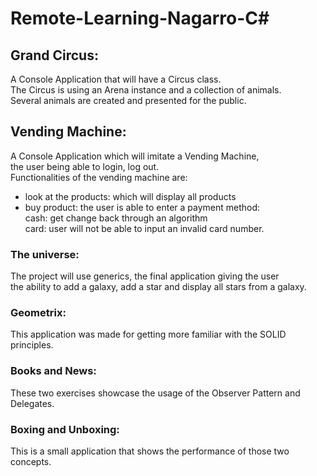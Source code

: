 # Remote-Learning-Nagarro-C#

## Grand Circus:
A Console Application that will have a Circus class.\
The Circus is using an Arena instance and a collection of animals.\
Several animals are created and presented for the public.

## Vending Machine:
A Console Application which will imitate a Vending Machine, \
the user being able to login, log out. \
Functionalities of the vending machine are:
- look at the products: which will display all products
- buy product: the user is able to enter a payment method: \
cash: get change back through an algorithm \
card: user will not be able to input an invalid card number.

### The universe:
The project will use generics, the final application giving the user \
the ability to add a galaxy, add a star and display all stars from a galaxy.
### Geometrix:
This application was made for getting more familiar with the SOLID principles.
### Books and News:
These two exercises showcase the usage of the Observer Pattern and Delegates.
### Boxing and Unboxing:
This is a small application that shows the performance of those two concepts.

